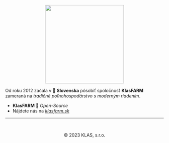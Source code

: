 <p align="center">
  <img src="https://klasfarm.sk/assets/Klas-Farm%20-%20krivky-02.png" width=250 height=auto>
</p>

Od roku 2012 začala v &#128154; __Slovenska__ pôsobiť spoločnosť __KlasFARM__ zameraná na
_tradičné poľnohospodárstvo s moderným riadením_.

- __KlasFARM__ &#128154; _Open-Source_
- Nájdete nás na [_klasfarm.sk_](https://klasfarm.sk) 

<hr>
<br><p align="center">&#169; 2023 KLAS, s.r.o.</p>
